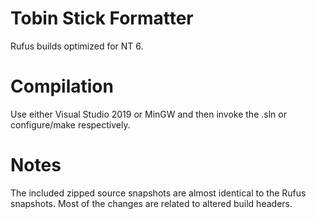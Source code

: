 # Tobin Stick Formatter
Rufus builds optimized for NT 6.

# Compilation
Use either Visual Studio 2019 or MinGW and then invoke the .sln or configure/make respectively.

# Notes
The included zipped source snapshots are almost identical to the Rufus snapshots. Most of the changes are related to altered build headers.
